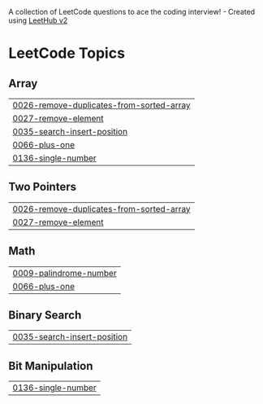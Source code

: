 A collection of LeetCode questions to ace the coding interview! - Created using [LeetHub v2](https://github.com/arunbhardwaj/LeetHub-2.0)
<!---LeetCode Topics Start-->
# LeetCode Topics
## Array
|  |
| ------- |
| [0026-remove-duplicates-from-sorted-array](https://github.com/ashishmishra75/leetcode-Practise/tree/master/0026-remove-duplicates-from-sorted-array) |
| [0027-remove-element](https://github.com/ashishmishra75/leetcode-Practise/tree/master/0027-remove-element) |
| [0035-search-insert-position](https://github.com/ashishmishra75/leetcode-Practise/tree/master/0035-search-insert-position) |
| [0066-plus-one](https://github.com/ashishmishra75/leetcode-Practise/tree/master/0066-plus-one) |
| [0136-single-number](https://github.com/ashishmishra75/leetcode-Practise/tree/master/0136-single-number) |
## Two Pointers
|  |
| ------- |
| [0026-remove-duplicates-from-sorted-array](https://github.com/ashishmishra75/leetcode-Practise/tree/master/0026-remove-duplicates-from-sorted-array) |
| [0027-remove-element](https://github.com/ashishmishra75/leetcode-Practise/tree/master/0027-remove-element) |
## Math
|  |
| ------- |
| [0009-palindrome-number](https://github.com/ashishmishra75/leetcode-Practise/tree/master/0009-palindrome-number) |
| [0066-plus-one](https://github.com/ashishmishra75/leetcode-Practise/tree/master/0066-plus-one) |
## Binary Search
|  |
| ------- |
| [0035-search-insert-position](https://github.com/ashishmishra75/leetcode-Practise/tree/master/0035-search-insert-position) |
## Bit Manipulation
|  |
| ------- |
| [0136-single-number](https://github.com/ashishmishra75/leetcode-Practise/tree/master/0136-single-number) |
<!---LeetCode Topics End-->